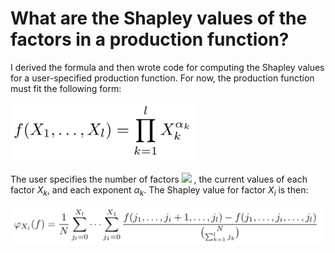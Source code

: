 # What are the Shapley values of the factors in a production function?
I derived the formula and then wrote code for computing the Shapley values for a user-specified production function. For now, the production function must fit the following form:

<img src="images/generalized_production_func.png" alt="Production Function" width="300"/>

The user specifies the number of factors <img src="https://latex.codecogs.com/gif.latex?%5Cbg_white%20l"/> 
, the current values of each factor $X_k$, and each exponent $\alpha_k$. The Shapley value for factor $X_i$ is then:

<img src="images/shapley_production_formula.png" alt="Production Function" width="800"/>



